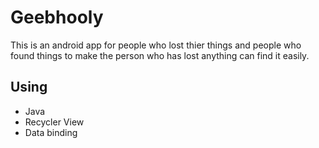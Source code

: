 # Geebhooly
 This is an android app for people who lost thier things and people who found things to make the person who has lost anything can find it easily.
 
 ## Using 
 - Java
 - Recycler View
 - Data binding
